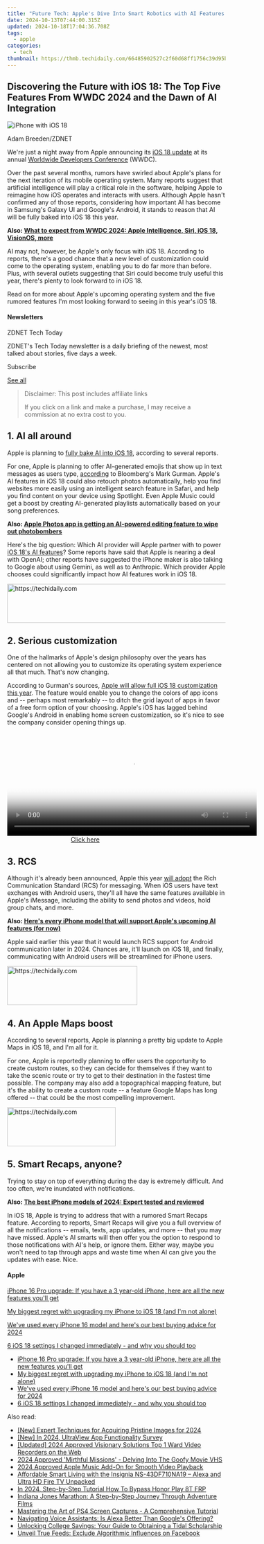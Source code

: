 ```yaml
---
title: "Future Tech: Apple's Dive Into Smart Robotics with AI Features - Discover the Top Picks!"
date: 2024-10-13T07:44:00.315Z
updated: 2024-10-18T17:04:36.708Z
tags:
  - apple
categories:
  - tech
thumbnail: https://thmb.techidaily.com/66485902527c2f60d68ff1756c39d95b2b9ff2d6a92e3e5c77cff27210813f40.jpg
---
```


## Discovering the Future with iOS 18: The Top Five Features From WWDC 2024 and the Dawn of AI Integration

![iPhone with iOS 18](https://www.zdnet.com/a/img/resize/c772e96bc24a88a3a6b39d9fbb52d5c84f11c56a/2024/06/07/7076e1b2-224b-41df-99dc-5bc30eaa2883/iphone-2.jpg?auto=webp&width=1280)

Adam Breeden/ZDNET

We're just a night away from Apple announcing its [iOS 18 update](https://www.zdnet.com/article/ios-18-wishlist-5-iphone-features-apple-could-announce-at-wwdc-2024/) at its annual [Worldwide Developers Conference](https://www.zdnet.com/article/apple-confirms-wwdc-2024-for-june-10-will-ai-steal-the-show/) (WWDC).

Over the past several months, rumors have swirled about Apple's plans for the next iteration of its mobile operating system. Many reports suggest that artificial intelligence will play a critical role in the software, helping Apple to reimagine how iOS operates and interacts with users. Although Apple hasn't confirmed any of those reports, considering how important AI has become in Samsung's Galaxy UI and Google's Android, it stands to reason that AI will be fully baked into iOS 18 this year.

**Also: [What to expect from WWDC 2024: Apple Intelligence, Siri, iOS 18, VisionOS, more](https://www.zdnet.com/article/what-to-expect-from-wwdc-2024-apple-intelligence-siri-ios-18-visionos-more/)**

AI may not, however, be Apple's only focus with iOS 18\. According to reports, there's a good chance that a new level of customization could come to the operating system, enabling you to do far more than before. Plus, with several outlets suggesting that Siri could become truly useful this year, there's plenty to look forward to in iOS 18.

Read on for more about Apple's upcoming operating system and the five rumored features I'm most looking forward to seeing in this year's iOS 18.

#### Newsletters

ZDNET Tech Today

ZDNET's Tech Today newsletter is a daily briefing of the newest, most talked about stories, five days a week.

 Subscribe

[See all](https://www.zdnet.com/newsletters/)

>  Disclaimer: This post includes affiliate links
>
>  If you click on a link and make a purchase, I may receive a commission at no extra cost to you.
>

## 1\. AI all around

Apple is planning to [fully bake AI into iOS 18](https://www.zdnet.com/article/3-ai-features-ios-18-needs-to-catch-up-with-android/), according to several reports.

For one, Apple is planning to offer AI-generated emojis that show up in text messages as users type, [according](https://www.engadget.com/iphone-users-may-get-ai-generated-emoji-and-more-app-customization-than-ever-with-ios-18-181215663.html) to Bloomberg's Mark Gurman. Apple's AI features in iOS 18 could also retouch photos automatically, help you find websites more easily using an intelligent search feature in Safari, and help you find content on your device using Spotlight. Even Apple Music could get a boost by creating AI-generated playlists automatically based on your song preferences.

**Also: [Apple Photos app is getting an AI-powered editing feature to wipe out photobombers](https://www.zdnet.com/article/apple-photos-app-is-getting-an-ai-powered-editing-feature-to-wipe-out-photobombers/)**

Here's the big question: Which AI provider will Apple partner with to power [iOS 18's AI features](https://www.zdnet.com/article/apple-photos-app-is-getting-an-ai-powered-editing-feature-to-wipe-out-photobombers/)? Some reports have said that Apple is nearing a deal with OpenAI; other reports have suggested the iPhone maker is also talking to Google about using Gemini, as well as to Anthropic. Which provider Apple chooses could significantly impact how AI features work in iOS 18.

<!-- affiliate ads begin -->
<a href="https://aligracehair.sjv.io/c/5597632/2087253/19272" target="_top" id="2087253">
  <img src="//a.impactradius-go.com/display-ad/19272-2087253" border="0" alt="https://techidaily.com" width="728" height="90"/>
</a>
<img height="0" width="0" src="https://aligracehair.sjv.io/i/5597632/2087253/19272" style="position:absolute;visibility:hidden;" border="0" />
<!-- affiliate ads end -->

## 2\. Serious customization

One of the hallmarks of Apple's design philosophy over the years has centered on not allowing you to customize its operating system experience all that much. That's now changing.

According to Gurman's sources, [Apple will allow full iOS 18 customization this year](https://www.zdnet.com/article/apple-is-finally-adding-an-ios-home-screen-feature-that-android-has-had-for-15-years/). The feature would enable you to change the colors of app icons and -- perhaps most remarkably -- to ditch the grid layout of apps in favor of a free form option of your choosing. Apple's iOS has lagged behind Google's Android in enabling home screen customization, so it's nice to see the company consider opening things up.

<!-- affiliate ads begin -->
<span id="1982461">
					<video width="576" height="240" style="cursor:pointer"
           poster="//a.impactradius-go.com/display-clicktoplayimage/1982461.png"
           onclick="if(!this.playClicked){this.play();this.setAttribute('controls',true);this.playClicked=true;}">
	   <source src="//a.impactradius-go.com/display-ad/22993-1982461">
	   <img src="//a.impactradius-go.com/display-clicktoplayimage/1982461.png" style="border: none; height: 100%; width: 100%; object-fit: contain">
	</video>
	<div style="width:360px;text-align:center"><a href="javascript:window.open(decodeURIComponent('https%3A%2F%2Fhomestyler.sjv.io%2Fc%2F5597632%2F1982461%2F22993'), '_blank');void(0);">Click here</a></div>
</span>
<img height="0" width="0" src="https://imp.pxf.io/i/5597632/1982461/22993" style="position:absolute;visibility:hidden;" border="0" />
<!-- affiliate ads end -->

## 3\. RCS

Although it's already been announced, Apple this year [will adopt](https://www.zdnet.com/article/google-seems-to-have-leaked-apples-timeframe-for-bringing-rcs-to-the-iphone/) the Rich Communication Standard (RCS) for messaging. When iOS users have text exchanges with Android users, they'll all have the same features available in Apple's iMessage, including the ability to send photos and videos, hold group chats, and more.

**Also: [Here's every iPhone model that will support Apple's upcoming AI features (for now)](https://www.zdnet.com/article/heres-every-iphone-model-that-will-support-apples-upcoming-ai-features-for-now/)**

Apple said earlier this year that it would launch RCS support for Android communication later in 2024\. Chances are, it'll launch on iOS 18, and finally, communicating with Android users will be streamlined for iPhone users.

<!-- affiliate ads begin -->
<a href="https://aligracehair.sjv.io/c/5597632/1948876/19272" target="_top" id="1948876">
  <img src="//a.impactradius-go.com/display-ad/19272-1948876" border="0" alt="https://techidaily.com" width="300" height="90"/>
</a>
<img height="0" width="0" src="https://aligracehair.sjv.io/i/5597632/1948876/19272" style="position:absolute;visibility:hidden;" border="0" />
<!-- affiliate ads end -->

## 4\. An Apple Maps boost

According to several reports, Apple is planning a pretty big update to Apple Maps in iOS 18, and I'm all for it.

For one, Apple is reportedly planning to offer users the opportunity to create custom routes, so they can decide for themselves if they want to take the scenic route or try to get to their destination in the fastest time possible. The company may also add a topographical mapping feature, but it's the ability to create a custom route -- a feature Google Maps has long offered -- that could be the most compelling improvement.

<!-- affiliate ads begin -->
<a href="https://aligracehair.sjv.io/c/5597632/2135368/19272" target="_top" id="2135368">
  <img src="//a.impactradius-go.com/display-ad/19272-2135368" border="0" alt="https://techidaily.com" width="250" height="90"/>
</a>
<img height="0" width="0" src="https://aligracehair.sjv.io/i/5597632/2135368/19272" style="position:absolute;visibility:hidden;" border="0" />
<!-- affiliate ads end -->

## 5\. Smart Recaps, anyone?

Trying to stay on top of everything during the day is extremely difficult. And too often, we're inundated with notifications.

**Also: [The best iPhone models of 2024: Expert tested and reviewed](https://www.zdnet.com/article/best-iphone/)**

In iOS 18, Apple is trying to address that with a rumored Smart Recaps feature. According to reports, Smart Recaps will give you a full overview of all the notifications -- emails, texts, app updates, and more -- that you may have missed. Apple's AI smarts will then offer you the option to respond to those notifications with AI's help, or ignore them. Either way, maybe you won't need to tap through apps and waste time when AI can give you the updates with ease. Nice.

#### Apple

[iPhone 16 Pro upgrade: If you have a 3 year-old iPhone, here are all the new features you'll get](https://www.zdnet.com/article/iphone-16-pro-and-pro-max-hands-on/ "iPhone 16 Pro upgrade: If you have a 3 year-old iPhone, here are all the new features you'll get")

[My biggest regret with upgrading my iPhone to iOS 18 (and I'm not alone)](https://www.zdnet.com/article/my-biggest-regret-with-upgrading-my-iphone-to-ios-18-and-im-not-alone/ "My biggest regret with upgrading my iPhone to iOS 18 (and I'm not alone)")

[We've used every iPhone 16 model and here's our best buying advice for 2024](https://www.zdnet.com/article/iphone-16-pro-max-buying-advice-2024/ "We've used every iPhone 16 model and here's our best buying advice for 2024")

[6 iOS 18 settings I changed immediately - and why you should too](https://www.zdnet.com/article/6-ios-18-settings-i-changed-immediately-and-why-you-should-too/ "6 iOS 18 settings I changed immediately - and why you should too")

* [iPhone 16 Pro upgrade: If you have a 3 year-old iPhone, here are all the new features you'll get](https://www.zdnet.com/article/iphone-16-pro-and-pro-max-hands-on/ "iPhone 16 Pro upgrade: If you have a 3 year-old iPhone, here are all the new features you'll get")
* [My biggest regret with upgrading my iPhone to iOS 18 (and I'm not alone)](https://www.zdnet.com/article/my-biggest-regret-with-upgrading-my-iphone-to-ios-18-and-im-not-alone/ "My biggest regret with upgrading my iPhone to iOS 18 (and I'm not alone)")
* [We've used every iPhone 16 model and here's our best buying advice for 2024](https://www.zdnet.com/article/iphone-16-pro-max-buying-advice-2024/ "We've used every iPhone 16 model and here's our best buying advice for 2024")
* [6 iOS 18 settings I changed immediately - and why you should too](https://www.zdnet.com/article/6-ios-18-settings-i-changed-immediately-and-why-you-should-too/ "6 iOS 18 settings I changed immediately - and why you should too")

<ins class="adsbygoogle"
     style="display:block"
     data-ad-format="autorelaxed"
     data-ad-client="ca-pub-7571918770474297"
     data-ad-slot="1223367746"></ins>

<ins class="adsbygoogle"
     style="display:block"
     data-ad-client="ca-pub-7571918770474297"
     data-ad-slot="8358498916"
     data-ad-format="auto"
     data-full-width-responsive="true"></ins>

<span class="atpl-alsoreadstyle">Also read:</span>
<div><ul>
<li><a href="https://article-posts.techidaily.com/new-expert-techniques-for-acquiring-pristine-images-for-2024/"><u>[New] Expert Techniques for Acquiring Pristine Images for 2024</u></a></li>
<li><a href="https://fox-blue.techidaily.com/new-in-2024-ultraview-app-functionality-survey/"><u>[New] In 2024, UltraView App Functionality Survey</u></a></li>
<li><a href="https://video-capture.techidaily.com/updated-2024-approved-visionary-solutions-top-1-ward-video-recorders-on-the-web/"><u>[Updated] 2024 Approved Visionary Solutions Top 1 Ward Video Recorders on the Web</u></a></li>
<li><a href="https://fox-http.techidaily.com/2024-approved-mirthful-missions-delving-into-the-goofy-movie-vhs/"><u>2024 Approved 'Mirthful Missions' - Delving Into The Goofy Movie VHS</u></a></li>
<li><a href="https://extra-resources.techidaily.com/2024-approved-apple-music-add-on-for-smooth-video-playback/"><u>2024 Approved Apple Music Add-On for Smooth Video Playback</u></a></li>
<li><a href="https://buynow-info.techidaily.com/affordable-smart-living-with-the-insignia-ns-43df710na19-alexa-and-ultra-hd-fire-tv-unpacked/"><u>Affordable Smart Living with the Insignia NS-43DF710NA19 – Alexa and Ultra HD Fire TV Unpacked</u></a></li>
<li><a href="https://bypass-frp.techidaily.com/in-2024-step-by-step-tutorial-how-to-bypass-honor-play-8t-frp-by-drfone-android/"><u>In 2024, Step-by-Step Tutorial How To Bypass Honor Play 8T FRP</u></a></li>
<li><a href="https://tech-renaissance.techidaily.com/indiana-jones-marathon-a-step-by-step-journey-through-adventure-films/"><u>Indiana Jones Marathon: A Step-by-Step Journey Through Adventure Films</u></a></li>
<li><a href="https://tech-renaissance.techidaily.com/mastering-the-art-of-ps4-screen-captures-a-comprehensive-tutorial/"><u>Mastering the Art of PS4 Screen Captures - A Comprehensive Tutorial</u></a></li>
<li><a href="https://tech-renaissance.techidaily.com/navigating-voice-assistants-is-alexa-better-than-googles-offering/"><u>Navigating Voice Assistants: Is Alexa Better Than Google's Offering?</u></a></li>
<li><a href="https://tech-renaissance.techidaily.com/unlocking-college-savings-your-guide-to-obtaining-a-tidal-scholarship/"><u>Unlocking College Savings: Your Guide to Obtaining a Tidal Scholarship</u></a></li>
<li><a href="https://facebook.techidaily.com/unveil-true-feeds-exclude-algorithmic-influences-on-facebook/"><u>Unveil True Feeds: Exclude Algorithmic Influences on Facebook</u></a></li>
</ul></div>

